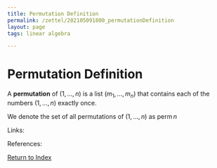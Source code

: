 ```yaml
---
title: Permutation Definition
permalink: /zettel/202105091800_permutationDefinition
layout: page
tags: linear algebra

---
```

# Permutation Definition

A **permutation** of $(1, \ldots, n)$ is a list $(m_1, \ldots, m_n)$ that contains each of the numbers
$(1, \ldots, n)$ exactly once.

We denote the set of all permutations of $(1, \ldots, n)$ as $\mathrm{perm} \, n$

Links: 

References: 

[Return to Index](index)